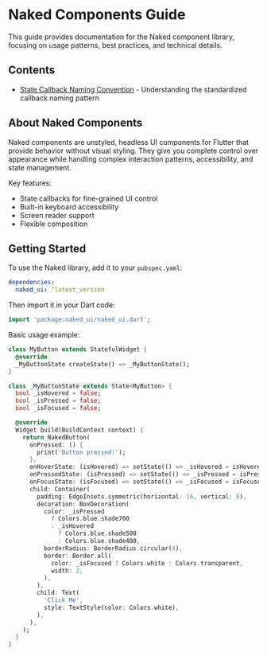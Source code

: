 # Naked Components Guide

This guide provides documentation for the Naked component library, focusing on usage patterns, best practices, and technical details.

## Contents

- [State Callback Naming Convention](./state_callbacks.md) - Understanding the standardized callback naming pattern

## About Naked Components

Naked components are unstyled, headless UI components for Flutter that provide behavior without visual styling. They give you complete control over appearance while handling complex interaction patterns, accessibility, and state management.

Key features:
- State callbacks for fine-grained UI control
- Built-in keyboard accessibility
- Screen reader support
- Flexible composition

## Getting Started

To use the Naked library, add it to your `pubspec.yaml`:

```yaml
dependencies:
  naked_ui: ^latest_version
```

Then import it in your Dart code:

```dart
import 'package:naked_ui/naked_ui.dart';
```

Basic usage example:

```dart
class MyButton extends StatefulWidget {
  @override
  _MyButtonState createState() => _MyButtonState();
}

class _MyButtonState extends State<MyButton> {
  bool _isHovered = false;
  bool _isPressed = false;
  bool _isFocused = false;

  @override
  Widget build(BuildContext context) {
    return NakedButton(
      onPressed: () {
        print('Button pressed!');
      },
      onHoverState: (isHovered) => setState(() => _isHovered = isHovered),
      onPressedState: (isPressed) => setState(() => _isPressed = isPressed),
      onFocusState: (isFocused) => setState(() => _isFocused = isFocused),
      child: Container(
        padding: EdgeInsets.symmetric(horizontal: 16, vertical: 8),
        decoration: BoxDecoration(
          color: _isPressed
            ? Colors.blue.shade700
            : _isHovered
              ? Colors.blue.shade500
              : Colors.blue.shade400,
          borderRadius: BorderRadius.circular(4),
          border: Border.all(
            color: _isFocused ? Colors.white : Colors.transparent,
            width: 2,
          ),
        ),
        child: Text(
          'Click Me',
          style: TextStyle(color: Colors.white),
        ),
      ),
    );
  }
}
```
